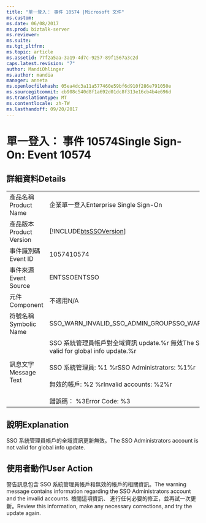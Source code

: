 ```yaml
---
title: "單一登入： 事件 10574 |Microsoft 文件"
ms.custom: 
ms.date: 06/08/2017
ms.prod: biztalk-server
ms.reviewer: 
ms.suite: 
ms.tgt_pltfrm: 
ms.topic: article
ms.assetid: 77f2a5aa-3a19-4d7c-9257-89f1567a3c2d
caps.latest.revision: "7"
author: MandiOhlinger
ms.author: mandia
manager: anneta
ms.openlocfilehash: 05ea4dc3a11a577460e59bf6d910f286e791050e
ms.sourcegitcommit: cb908c540d8f1a692d01dc8f313e16cb4b4e696d
ms.translationtype: MT
ms.contentlocale: zh-TW
ms.lasthandoff: 09/20/2017
---
```

# <a name="single-sign-on-event-10574"></a><span data-ttu-id="d8c8d-102">單一登入： 事件 10574</span><span class="sxs-lookup"><span data-stu-id="d8c8d-102">Single Sign-On: Event 10574</span></span>
## <a name="details"></a><span data-ttu-id="d8c8d-103">詳細資料</span><span class="sxs-lookup"><span data-stu-id="d8c8d-103">Details</span></span>  
  
|||  
|-|-|  
|<span data-ttu-id="d8c8d-104">產品名稱</span><span class="sxs-lookup"><span data-stu-id="d8c8d-104">Product Name</span></span>|<span data-ttu-id="d8c8d-105">企業單一登入</span><span class="sxs-lookup"><span data-stu-id="d8c8d-105">Enterprise Single Sign-On</span></span>|  
|<span data-ttu-id="d8c8d-106">產品版本</span><span class="sxs-lookup"><span data-stu-id="d8c8d-106">Product Version</span></span>|[!INCLUDE[btsSSOVersion](../includes/btsssoversion-md.md)]|  
|<span data-ttu-id="d8c8d-107">事件識別碼</span><span class="sxs-lookup"><span data-stu-id="d8c8d-107">Event ID</span></span>|<span data-ttu-id="d8c8d-108">10574</span><span class="sxs-lookup"><span data-stu-id="d8c8d-108">10574</span></span>|  
|<span data-ttu-id="d8c8d-109">事件來源</span><span class="sxs-lookup"><span data-stu-id="d8c8d-109">Event Source</span></span>|<span data-ttu-id="d8c8d-110">ENTSSO</span><span class="sxs-lookup"><span data-stu-id="d8c8d-110">ENTSSO</span></span>|  
|<span data-ttu-id="d8c8d-111">元件</span><span class="sxs-lookup"><span data-stu-id="d8c8d-111">Component</span></span>|<span data-ttu-id="d8c8d-112">不適用</span><span class="sxs-lookup"><span data-stu-id="d8c8d-112">N/A</span></span>|  
|<span data-ttu-id="d8c8d-113">符號名稱</span><span class="sxs-lookup"><span data-stu-id="d8c8d-113">Symbolic Name</span></span>|<span data-ttu-id="d8c8d-114">SSO_WARN_INVALID_SSO_ADMIN_GROUP</span><span class="sxs-lookup"><span data-stu-id="d8c8d-114">SSO_WARN_INVALID_SSO_ADMIN_GROUP</span></span>|  
|<span data-ttu-id="d8c8d-115">訊息文字</span><span class="sxs-lookup"><span data-stu-id="d8c8d-115">Message Text</span></span>|<span data-ttu-id="d8c8d-116">SSO 系統管理員帳戶對全域資訊 update.%r 無效</span><span class="sxs-lookup"><span data-stu-id="d8c8d-116">The SSO Administrators account is not valid for global info update.%r</span></span><br /><br /> <span data-ttu-id="d8c8d-117">SSO 系統管理員: %1 %r</span><span class="sxs-lookup"><span data-stu-id="d8c8d-117">SSO Administrators: %1%r</span></span><br /><br /> <span data-ttu-id="d8c8d-118">無效的帳戶: %2 %r</span><span class="sxs-lookup"><span data-stu-id="d8c8d-118">Invalid accounts: %2%r</span></span><br /><br /> <span data-ttu-id="d8c8d-119">錯誤碼： %3</span><span class="sxs-lookup"><span data-stu-id="d8c8d-119">Error Code: %3</span></span>|  
  
## <a name="explanation"></a><span data-ttu-id="d8c8d-120">說明</span><span class="sxs-lookup"><span data-stu-id="d8c8d-120">Explanation</span></span>  
 <span data-ttu-id="d8c8d-121">SSO 系統管理員帳戶的全域資訊更新無效。</span><span class="sxs-lookup"><span data-stu-id="d8c8d-121">The SSO Administrators account is not valid for global info update.</span></span>  
  
## <a name="user-action"></a><span data-ttu-id="d8c8d-122">使用者動作</span><span class="sxs-lookup"><span data-stu-id="d8c8d-122">User Action</span></span>  
 <span data-ttu-id="d8c8d-123">警告訊息包含 SSO 系統管理員帳戶和無效的帳戶的相關資訊。</span><span class="sxs-lookup"><span data-stu-id="d8c8d-123">The warning message contains information regarding the SSO Administrators account and the invalid accounts.</span></span> <span data-ttu-id="d8c8d-124">檢閱這項資訊、 進行任何必要的修正，並再試一次更新。</span><span class="sxs-lookup"><span data-stu-id="d8c8d-124">Review this information, make any necessary corrections, and try the update again.</span></span>